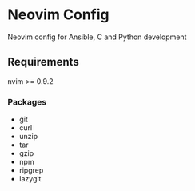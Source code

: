 # Neovim Config

Neovim config for Ansible, C and Python development

## Requirements

nvim >= 0.9.2

### Packages

- git
- curl
- unzip
- tar
- gzip
- npm
- ripgrep
- lazygit
